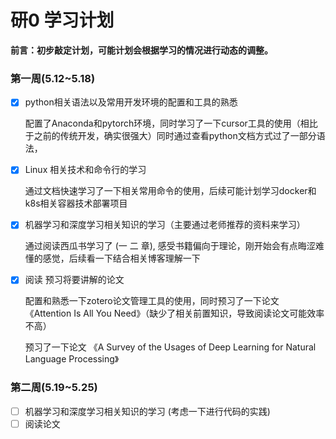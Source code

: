 # 研0 学习计划

**前言：初步敲定计划，可能计划会根据学习的情况进行动态的调整。**

### 第一周(5.12~5.18)

- [x] python相关语法以及常用开发环境的配置和工具的熟悉

  配置了Anaconda和pytorch环境，同时学习了一下cursor工具的使用（相比于之前的传统开发，确实很强大）同时通过查看python文档方式过了一部分语法，

- [x] Linux 相关技术和命令行的学习

  通过文档快速学习了一下相关常用命令的使用，后续可能计划学习docker和k8s相关容器技术部署项目 

- [x] 机器学习和深度学习相关知识的学习（主要通过老师推荐的资料来学习）

   通过阅读西瓜书学习了 (一  二 章),  感受书籍偏向于理论，刚开始会有点晦涩难懂的感觉，后续看一下结合相关博客理解一下

- [x] 阅读 预习将要讲解的论文 

  配置和熟悉一下zotero论文管理工具的使用，同时预习了一下论文 《Attention Is All You Need》（缺少了相关前置知识，导致阅读论文可能效率不高）
  
  预习了一下论文 《A Survey of the Usages of Deep Learning for  Natural Language Processing》

### 第二周(5.19~5.25)

- [ ] 机器学习和深度学习相关知识的学习 (考虑一下进行代码的实践)
- [ ] 阅读论文 
